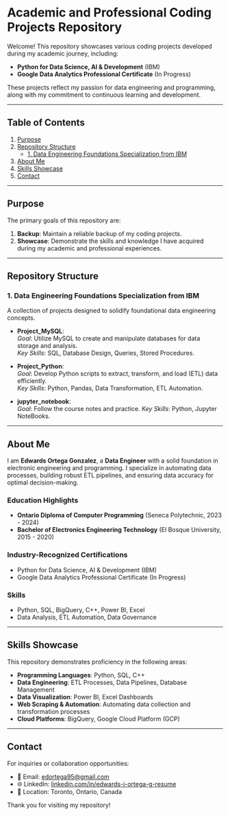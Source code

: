 # Academic and Professional Coding Projects Repository

Welcome! This repository showcases various coding projects developed during my academic journey, including:  
- **Python for Data Science, AI & Development** (IBM)  
- **Google Data Analytics Professional Certificate** (In Progress)

These projects reflect my passion for data engineering and programming, along with my commitment to continuous learning and development.

---

## Table of Contents
1. [Purpose](#purpose)  
2. [Repository Structure](#repository-structure)  
   - [1. Data Engineering Foundations Specialization from IBM](#data-engineering-foundations-specialization-from-ibm)
3. [About Me](#about-me)
4. [Skills Showcase](#skills-showcase)
5. [Contact](#contact)

---

## Purpose
The primary goals of this repository are:  
1. **Backup**: Maintain a reliable backup of my coding projects.  
2. **Showcase**: Demonstrate the skills and knowledge I have acquired during my academic and professional experiences.

---

## Repository Structure

### 1. **Data Engineering Foundations Specialization from IBM**
A collection of projects designed to solidify foundational data engineering concepts.

- **Project_MySQL**:  
  *Goal*: Utilize MySQL to create and manipulate databases for data storage and analysis.  
  *Key Skills*: SQL, Database Design, Queries, Stored Procedures.  

- **Project_Python**:  
  *Goal*: Develop Python scripts to extract, transform, and load (ETL) data efficiently.  
  *Key Skills*: Python, Pandas, Data Transformation, ETL Automation.

- **jupyter_notebook**:  
  *Goal*: Follow the course notes and practice.
  *Key Skills*: Python, Jupyter NoteBooks.

---

## About Me

I am **Edwards Ortega Gonzalez**, a **Data Engineer** with a solid foundation in electronic engineering and programming. I specialize in automating data processes, building robust ETL pipelines, and ensuring data accuracy for optimal decision-making.

### Education Highlights
- **Ontario Diploma of Computer Programming** (Seneca Polytechnic, 2023 - 2024)  
- **Bachelor of Electronics Engineering Technology** (El Bosque University, 2015 - 2020)  

### Industry-Recognized Certifications
- Python for Data Science, AI & Development (IBM)  
- Google Data Analytics Professional Certificate (In Progress)

### Skills
- Python, SQL, BigQuery, C++, Power BI, Excel  
- Data Analysis, ETL Automation, Data Governance  

---

## Skills Showcase
This repository demonstrates proficiency in the following areas:

- **Programming Languages**: Python, SQL, C++  
- **Data Engineering**: ETL Processes, Data Pipelines, Database Management  
- **Data Visualization**: Power BI, Excel Dashboards  
- **Web Scraping & Automation**: Automating data collection and transformation processes  
- **Cloud Platforms**: BigQuery, Google Cloud Platform (GCP)

---

## Contact
For inquiries or collaboration opportunities:  
- 📧 Email: edortega95@gmail.com  
- 🌐 LinkedIn: [linkedin.com/in/edwards-j-ortega-g-resume](https://linkedin.com/in/edwards-j-ortega-g-resume)  
- 📍 Location: Toronto, Ontario, Canada  

Thank you for visiting my repository!